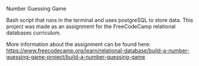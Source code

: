 Number Guessing Game

Bash script that runs in the terminal and uses postgreSQL to store data. This project was made as an assignment for the FreeCodeCamp relational databases curriculum.

More information about the assignment can be found here:
https://www.freecodecamp.org/learn/relational-database/build-a-number-guessing-game-project/build-a-number-guessing-game
